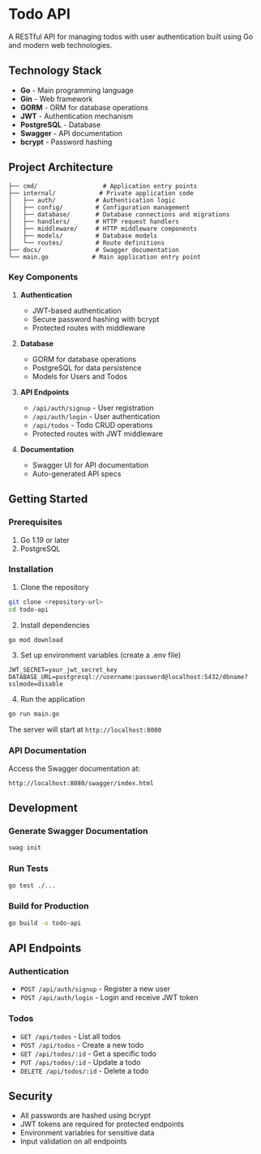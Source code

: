 # Todo API

A RESTful API for managing todos with user authentication built using Go and modern web technologies.

## Technology Stack

- **Go** - Main programming language
- **Gin** - Web framework
- **GORM** - ORM for database operations
- **JWT** - Authentication mechanism
- **PostgreSQL** - Database
- **Swagger** - API documentation
- **bcrypt** - Password hashing

## Project Architecture

```
├── cmd/                  # Application entry points
├── internal/            # Private application code
│   ├── auth/           # Authentication logic
│   ├── config/         # Configuration management
│   ├── database/       # Database connections and migrations
│   ├── handlers/       # HTTP request handlers
│   ├── middleware/     # HTTP middleware components
│   ├── models/         # Database models
│   └── routes/         # Route definitions
├── docs/               # Swagger documentation
└── main.go            # Main application entry point
```

### Key Components

1. **Authentication**
   - JWT-based authentication
   - Secure password hashing with bcrypt
   - Protected routes with middleware

2. **Database**
   - GORM for database operations
   - PostgreSQL for data persistence
   - Models for Users and Todos

3. **API Endpoints**
   - `/api/auth/signup` - User registration
   - `/api/auth/login` - User authentication
   - `/api/todos` - Todo CRUD operations
   - Protected routes with JWT middleware

4. **Documentation**
   - Swagger UI for API documentation
   - Auto-generated API specs

## Getting Started

### Prerequisites

1. Go 1.19 or later
2. PostgreSQL

### Installation

1. Clone the repository
```bash
git clone <repository-url>
cd todo-api
```

2. Install dependencies
```bash
go mod download
```

3. Set up environment variables (create a .env file)
```env
JWT_SECRET=your_jwt_secret_key
DATABASE_URL=postgresql://username:password@localhost:5432/dbname?sslmode=disable
```

4. Run the application
```bash
go run main.go
```

The server will start at `http://localhost:8080`

### API Documentation

Access the Swagger documentation at:
```
http://localhost:8080/swagger/index.html
```

## Development

### Generate Swagger Documentation
```bash
swag init
```

### Run Tests
```bash
go test ./...
```

### Build for Production
```bash
go build -o todo-api
```

## API Endpoints

### Authentication
- `POST /api/auth/signup` - Register a new user
- `POST /api/auth/login` - Login and receive JWT token

### Todos
- `GET /api/todos` - List all todos
- `POST /api/todos` - Create a new todo
- `GET /api/todos/:id` - Get a specific todo
- `PUT /api/todos/:id` - Update a todo
- `DELETE /api/todos/:id` - Delete a todo

## Security

- All passwords are hashed using bcrypt
- JWT tokens are required for protected endpoints
- Environment variables for sensitive data
- Input validation on all endpoints
